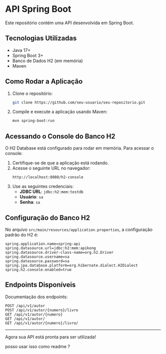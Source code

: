 # API Spring Boot

Este repositório contém uma API desenvolvida em Spring Boot.

## Tecnologias Utilizadas

- Java 17+
- Spring Boot 3+
- Banco de Dados H2 (em memória)
- Maven

## Como Rodar a Aplicação

1. Clone o repositório:

   ```sh
   git clone https://github.com/seu-usuario/seu-repositorio.git
   ```

2. Compile e execute a aplicação usando Maven:

   ```sh
   mvn spring-boot:run
   ```

## Acessando o Console do Banco H2

O H2 Database está configurado para rodar em memória. Para acessar o console:

1. Certifique-se de que a aplicação está rodando.
2. Acesse o seguinte URL no navegador:
   ```
   http://localhost:8080/h2-console
   ```
3. Use as seguintes credenciais:
   - **JDBC URL**: `jdbc:h2:mem:testdb`
   - **Usuário**: `sa`
   - **Senha**: `sa`

## Configuração do Banco H2

No arquivo `src/main/resources/application.properties`, a configuração padrão do H2 é:

```properties
spring.application.name=spring-api
spring.datasource.url=jdbc:h2:mem:apikong
spring.datasource.driver-class-name=org.h2.Driver
spring.datasource.username=sa
spring.datasource.password=sa
spring.jpa.database.platform=org.hibernate.dialect.H2Dialect
spring.h2.console.enabled=true
```

## Endpoints Disponíveis

Documentação dos endpoints:
```
POST /api/v1/autor
POST /api/v1/autor/{numero}/livro
GET /api/v1/autor/{numero}
GET /api/v1/autor/
GET /api/v1/autor/{numero}/livro/
```

---

Agora sua API está pronta para ser utilizada!

posso usar isso como readme ?



